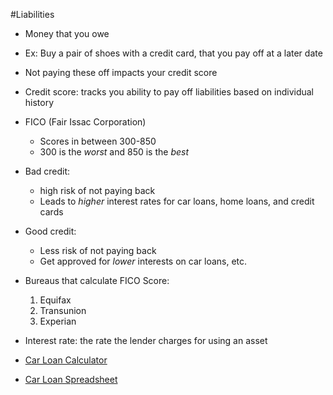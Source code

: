#Liabilities
* Money that you owe
* Ex: Buy a pair of shoes with a credit card, that you pay off at a later date
* Not paying these off impacts your credit score
* Credit score: tracks you ability to pay off liabilities based on individual history
* FICO (Fair Issac Corporation) 
	* Scores in between 300-850
	* 300 is the *worst* and 850 is the *best*
* Bad credit: 
	* high risk of not paying back
	* Leads to *higher* interest rates for car loans, home loans, and credit cards
* Good credit:
	* Less risk of not paying back
	* Get approved for *lower* interests on car loans, etc.
* Bureaus that calculate FICO Score:
	1. Equifax
	2. Transunion
	3. Experian 

* Interest rate: the rate the lender charges for using an asset
* [Car Loan Calculator](https://www.carpaymentcalculator.net/)
* [Car Loan Spreadsheet](https://docs.google.com/spreadsheets/d/1nU_GvEu4pqClFQjWD-aOyNFso86Ym4M205ztQVP8yWo/edit#gid=1564562402)
